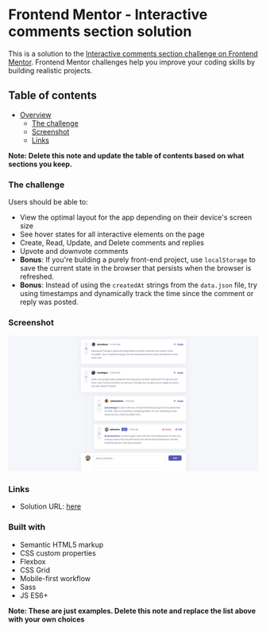 # Frontend Mentor - Interactive comments section solution

This is a solution to the [Interactive comments section challenge on Frontend Mentor](https://www.frontendmentor.io/challenges/interactive-comments-section-iG1RugEG9). Frontend Mentor challenges help you improve your coding skills by building realistic projects.

## Table of contents

-  [Overview](#overview)
   -  [The challenge](#the-challenge)
   -  [Screenshot](#screenshot)
   -  [Links](#links)

**Note: Delete this note and update the table of contents based on what sections you keep.**

### The challenge

Users should be able to:

-  View the optimal layout for the app depending on their device's screen size
-  See hover states for all interactive elements on the page
-  Create, Read, Update, and Delete comments and replies
-  Upvote and downvote comments
-  **Bonus**: If you're building a purely front-end project, use `localStorage` to save the current state in the browser that persists when the browser is refreshed.
-  **Bonus**: Instead of using the `createdAt` strings from the `data.json` file, try using timestamps and dynamically track the time since the comment or reply was posted.

### Screenshot

![](./screenshot.png)

### Links

-  Solution URL: [here](https://github.com/doz-8108/Frontend-mentor-challenges/blob/master/interactive-comments-section-main/README.md)

### Built with

-  Semantic HTML5 markup
-  CSS custom properties
-  Flexbox
-  CSS Grid
-  Mobile-first workflow
-  Sass
-  JS ES6+

**Note: These are just examples. Delete this note and replace the list above with your own choices**
